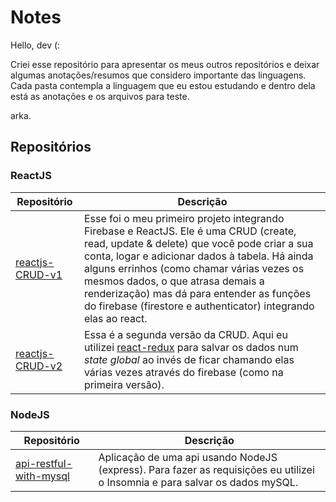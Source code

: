# Notes

Hello, dev (:

Criei esse repositório para apresentar os meus outros repositórios e deixar algumas anotações/resumos que considero importante das linguagens. Cada pasta contempla a linguagem que eu estou estudando e dentro dela está as anotações e os arquivos para teste.

arka.

## Repositórios

### ReactJS

| Repositório                                                               | Descrição                                                                                                                                                                                                                                                                                   |
| ------------------------------------------------------------------------- | ------------------------------------------------------------------------------------------------------------------------------------------------------------------------------------------------------------------------------------------------------------------------------------------- |
| <a href="https://github.com/Arkadina/reactjs-CRUD-v1">reactjs-CRUD-v1</a> | Esse foi o meu primeiro projeto integrando Firebase e ReactJS. Ele é uma CRUD (create, read, update & delete) que você pode criar a sua conta, logar e adicionar dados à tabela.  Há ainda alguns errinhos (como chamar várias vezes os mesmos dados, o que atrasa demais a renderização) mas dá para entender as funções do firebase (firestore e authenticator) integrando elas ao react. |
| <a href="https://github.com/Arkadina/reactjs-CRUD-v2">reactjs-CRUD-v2</a> | Essa é a segunda versão da CRUD. Aqui eu utilizei <a href="https://react-redux.js.org/">react-redux</a> para salvar os dados num _state global_ ao invés de ficar chamando elas várias vezes através do firebase (como na primeira versão).                                                 |

### NodeJS

| Repositório                                                                      | Descrição                                                                                                                                                                                                                                                                                   |
| -------------------------------------------------------------------------------- | ------------------------------------------------------------------------------------------------------------------------------------------------------------------------------------------------------------------------------------------------------------------------------------------- |
| <a href="https://github.com/Arkadina/api-restful-with-mysql">api-restful-with-mysql</a> | Aplicação de uma api usando NodeJS (express). Para fazer as requisições eu utilizei o Insomnia e para salvar os dados mySQL. |
